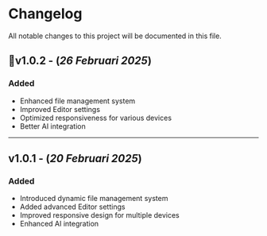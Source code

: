 # Changelog

All notable changes to this project will be documented in this file.

## 🔹v1.0.2 - (*26 Februari 2025*)
### Added
- Enhanced file management system  
- Improved Editor settings  
- Optimized responsiveness for various devices  
- Better AI integration  
---
## v1.0.1 - (*20 Februari 2025*)
### Added
- Introduced dynamic file management system  
- Added advanced Editor settings  
- Improved responsive design for multiple devices  
- Enhanced AI integration

